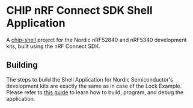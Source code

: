# CHIP nRF Connect SDK Shell Application

A [chip-shell](../README.md) project for the Nordic nRF52840 and nRF5340
development kits, built using the nRF Connect SDK.

## Building

The steps to build the Shell Application for Nordic Semiconductor's development
kits are exactly the same as in case of the Lock Example. Please refer to
[this guide](../../lock-app/nrfconnect/README.md) to learn how to build,
program, and debug the application.
